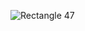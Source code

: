 ![Rectangle 47](https://user-images.githubusercontent.com/20162553/175770003-405dfb79-4578-4a75-ae44-82d17980380b.png)
